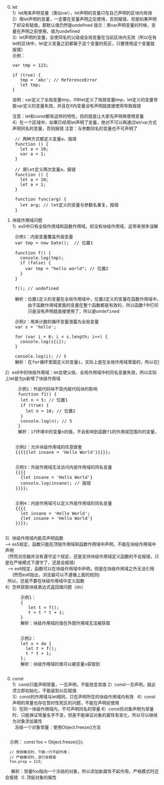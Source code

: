 0. let  
1）let用来声明变量（类似var），let声明的变量只在自己声明的区块内有效  
2）用let声明的变量，一定要在变量声明之后使用，否则报错，但是如果声明了却没有赋值，那默认值仍然是undefined
   提示：用var声明变量的时候，变量在声明之前使用，值为undefined  
3）let声明的变量，会使同名的父级或全局变量在当前区块内无效（所以在有let的区块中，let定义变量之前都属于这个变量的死区，只要使用这个变量就报错）  
   示例：  
   <pre>
   var tmp = 123;  
   
   if (true) {
      tmp = 'abc'; // ReferenceError
      let tmp;
   }
   </pre>
   说明：var定义了全局变量tmp，if中let定义了局部变量tmp，let定义的变量导致var定义的变量失效，并且在if内变量没有声明就直接使用导致报错
   
   注意：let和const都有这样的特性，目的就是让大家先声明再使用变量  
4）在一个区域中，如果已经用let声明了变量，绝对不可以再通过let/var方式声明同名的变量，否则报错
   注意：与参数同名的变量也不可声明了  
   <pre>
    // 两种方式都定义变量a，报错
    function () {
      let a = 10;
      var a = 1;
    }  
    
    // 用let定义两次变量a，报错
    function () {
      let a = 10;
      let a = 1;
    }  
    
    function func(arg) {
      let arg; // let定义的变量与参数名重复，报错
    }
   </pre>  
   
0. 块级作用域问题  
1）es5中只有全局作用域和函数作用域，却没有块级作用域，这带来很多误解  
   <pre>
    示例1：内层变量覆盖外层变量  
    var tmp = new Date();  // 位置1  
    
    function f() {
      console.log(tmp);
      if (false) {
        var tmp = "hello world"; // 位置2
      }
    }

    f(); // undefined
    
    解析：位置1定义的变量在全局作用域中，位置2定义的变量在函数作用域中，
         由于函数作用域里面的变量在整个函数都是有效的，所以函数f中打印的tmp，实际上应该是函数内部定义的变量，
         只是没有声明就直接使用了，所以是undefined
   </pre>  
   
   <pre>
    示例2：用来计数的循环变量泄露为全局变量
    var s = 'hello';

    for (var i = 0; i < s.length; i++) {
      console.log(s[i]);
    }

    console.log(i); // 5
    解析：在for循环里面定义的变量i，实际上是在全局作用域里面的，所以在整个环境下都可以使用变量i
   </pre>
   
2）es6中的块级作用域：let会使父级、全局作用域中的同名变量失效，所以实际上let是为js新增了块级作用域  
   <pre>
     示例1：外层代码块不受内层代码块的影响
     function f1() {
      let n = 5; // 位置1
      if (true) {
        let n = 10; // 位置2
      }
      console.log(n); // 5
     }
     解析：if环境中的变量n的值，不会影响到函数f1的作用域范围内的变量，所以打印值依然为位置1定义的n -- 5
   </pre>  
   
   <pre>
    示例2：允许块级作用域的任意嵌套 
    {{{{{let insane = 'Hello World'}}}}};
   </pre>   
   
   <pre>
    示例3：外层作用域无法访问内层作用域的同名变量
    {{{{
      {let insane = 'Hello World'}
      console.log(insane); // 报错
    }}}};
   </pre>  
   
   <pre>
    示例4：内层作用域可以定义外层作用域的同名变量  
    {{{{
      let insane = 'Hello World';
      {let insane = 'Hello World'}
    }}}};
   </pre>  
3）块级作用域内能否声明函数  
   --> es5规定，函数只能在顶层作用域和函数作用域中声明，不能在块级作用域中声明  
      （然而浏览器并没有遵守这个规定，还是支持块级作用域定义函数的不会报错，只是在严格模式下遵守了，还是会报错）  
   --> es6规定，函数可以在块级作用域中声明，但是在块级作用域之外无法引用  
       (然而es6指出，浏览器可以不遵循上面的规则)   
   所以，还是不要在块级作用域中定义函数  
4）怎样获取块级表达式返回值问题（do）  
   <pre>
      示例1：
      {
         let t = f();
         t = t * t + 1;
      }  
      解析：块级作用域的值在外围作用域无法被获取
   </pre>
   
   <pre>
      示例2：
      let x = do {
        let t = f();
        t * t + 1;
      };
      解析：块级作用域的值可以被变量x获取到
   </pre>  
0. const  
1）const只能声明常量，一旦声明，不能改变其值
2）const一旦声明，就必须立即初始化，不能留到以后赋值  
3）const的作用域与let相同，只在声明所在的块级作用域内有效  
4）const声明的常量也存在暂时性死区的问题，不能在声明前使用  
5）在同一块级作用域内，不可声明同名的常量
6）const将对象声明为常量时，只能保证常量名字不变，但是不能保证对象的属性有变化，所以可以继续为对象添加属性  
   冻结一个对象常量：使用Object.freeze()方法  
   <pre>
      示例：
      const foo = Object.freeze({});

      // 常规模式时，下面一行不起作用；
      // 严格模式时，该行会报错
      foo.prop = 123;  
      解析：常量foo指向一个冻结的对象，所以添加新属性不起作用，严格模式时还会报错
  </pre> 
0. 顶层对象的属性  

